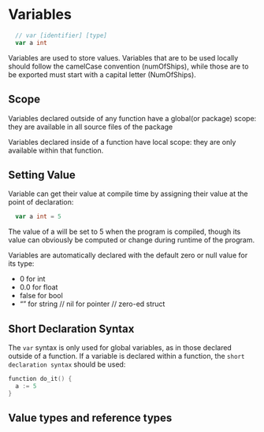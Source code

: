 # Variables

```go
  // var [identifier] [type]
  var a int
```

Variables are used to store values. Variables that are to be used locally
should follow the camelCase convention (numOfShips), while those are to be
exported must start with a capital letter (NumOfShips).

## Scope
Variables declared outside of any function have a global(or package) scope:
they are available in all source files of the package

Variables declared inside of a function have local scope:
they are only available within that function.

## Setting Value
Variable can get their value at compile time by assigning their value at the
point of declaration:

```go
  var a int = 5
```

The value of a will be set to 5 when the program is compiled, though its value
can obviously be computed or change during runtime of the program.

Variables are automatically declared with the default zero or null value for
its type:

* 0 for int
* 0.0 for float
* false for bool
* “” for string
// nil for pointer
// zero-ed struct
## Short Declaration Syntax
The `var` syntax is only used for global variables, as in those declared outside
of a function. If a variable is declared within a function, the `short
declaration syntax` should be used:

```go
function do_it() {
  a := 5
}
```

## Value types and reference types
